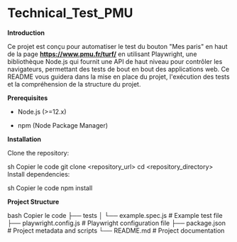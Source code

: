# Technical_Test_PMU
**Introduction**

Ce projet est conçu pour automatiser le test du bouton "Mes paris" en haut de la page **https://www.pmu.fr/turf/** en utilisant Playwright, une bibliothèque Node.js qui fournit une API de haut niveau pour contrôler les navigateurs, permettant des tests de bout en bout des applications web. Ce README vous guidera dans la mise en place du projet, l'exécution des tests et la compréhension de la structure du projet. 

**Prerequisites**

* Node.js (>=12.x)
+ npm (Node Package Manager)

**Installation**

Clone the repository:

sh
Copier le code
git clone <repository_url>
cd <repository_directory>
Install dependencies:

sh
Copier le code
npm install

**Project Structure**

bash
Copier le code
├── tests
│   └── example.spec.js       # Example test file
├── playwright.config.js      # Playwright configuration file
├── package.json              # Project metadata and scripts
└── README.md                 # Project documentation

